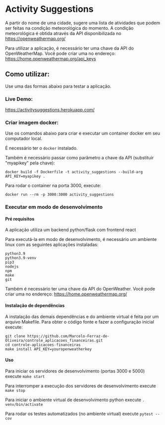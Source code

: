 # Activity Suggestions

A partir do nome de uma cidade, sugere uma lista de atividades que podem ser feitas na condição meteorológica do momento. A condição meteorológica é obtida através da API disponibilizada no https://openweathermap.org/

Para utilizar a aplicação, é necessário ter uma chave da API do OpenWeatherMap. Você pode criar uma no endereço: https://home.openweathermap.org/api_keys

## Como utilizar:

Use uma das formas abaixo para testar a aplicação.

### Live Demo:

https://activitysuggestions.herokuapp.com/

### Criar imagem docker:

Use os comandos abaixo para criar e executar um container docker em seu computador local.

É necessário ter o `docker` instalado.

Também é necessário passar como parâmetro a chave da API (substituir "myapikey" pela chave):

```
docker build -f Dockerfile -t activity_suggestions --build-arg API_KEY=myapikey .
```

Para rodar o container na porta 3000, execute:

```
docker run --rm -p 3000:3000 activity_suggestions
```

### Executar em modo de desenvolvimento

#### Pré requisitos

A aplicação utiliza um backend python/flask com frontend react

Para executá-la em modo de desenvolvimento, é necessário um ambiente linux com as seguintes aplicações instaladas:

```
python3.9
python3.9-venv
pip3
nodejs
npm
make
git
```

Também é necessário ter uma chave da API do OpenWeather. Você pode criar uma no endereço: https://home.openweathermap.org/

#### Instalação de dependências

A instalação das demais dependências e do ambiente virtual é feita por um arquivo Makefile. Para obter o código fonte e fazer a configuração inicial execute:

```
git clone https://github.com/Marcelo-Ferraz-de-Oliveira/controle_aplicacoes_financeiras.git
cd controle-aplicacoes-financeiras
make install API_KEY=youropenweatherkey
```

#### Uso

Para iniciar os servidores de desenvolvimento (portas 3000 e 5000) execute `make start`

Para interromper a execução dos servidores de desenvolvimento execute `make stop`

Para iniciar o ambiente virtual de desenvolvimento python execute `. venv/bin/activate`

Para rodar os testes automatizados (no ambiente virtual) execute `pytest --cov`
